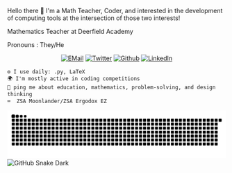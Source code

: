 Hello there 👋
I'm a Math Teacher, Coder, and interested in the development of computing tools at the intersection of those two interests!

Mathematics Teacher at Deerfield Academy

Pronouns : They/He

<p align="center">
  <a href="mailto:sam.leitermann@gmail.com" target="_blank"><img src="https://img.shields.io/badge/Email-c14438?style=for-the-badge&logo=Gmail&logoColor=white" alt="EMail" title="EMail" /></a>
  <a href="https://twitter.com/samleitermann" target="_blank"><img src="https://img.shields.io/badge/-Twitter-1DA1F2?style=for-the-badge&logo=twitter&logoColor=white" alt="Twitter" title="Twitter" /></a>
  <a href="https://github.com/samleitermann" target="_blank"><img src="https://img.shields.io/badge/-Github-181717?style=for-the-badge&logo=Github&logoColor=white" alt="Github" title="Github" /></a>
  <a href="https://www.linkedin.com/in/samleitermann/" target="_blank"><img src="https://img.shields.io/badge/-LinkedIn-0A66C2?style=for-the-badge&logo=linkedIn&logoColor=white" alt="LinkedIn" title="LinkedIn" /></a>
</p>



    ⚙️ I use daily: .py, LaTeX
    🌍 I'm mostly active in coding competitions
    💬 ping me about education, mathematics, problem-solving, and design thinking
    ⌨️  ZSA Moonlander/ZSA Ergodox EZ

![GitHub Snake Dark](https://raw.githubusercontent.com/samleitermann/samleitermann/output/github-contribution-grid-snake-dark.svg#gh-dark-mode-only)
![GitHub Snake Dark]((https://raw.githubusercontent.com/samleitermann/samleitermann/output/github-contribution-grid-snake.svg)#gh-light-mode-only)


